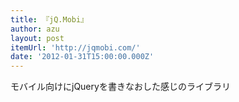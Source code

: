 ```yaml
---
title: 『jQ.Mobi』
author: azu
layout: post
itemUrl: 'http://jqmobi.com/'
date: '2012-01-31T15:00:00.000Z'
---
```

モバイル向けにjQueryを書きなおした感じのライブラリ
